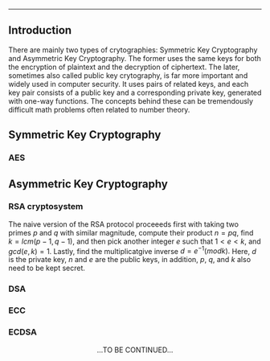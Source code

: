 ***
## Introduction
There are mainly two types of crytographies: Symmetric Key Cryptography and Asymmetric Key Cryptography.
The former uses the same keys for both the encryption of plaintext and the decryption of ciphertext. 
The later, sometimes also called public key crytography, is far more important and widely used in computer security. 
It uses pairs of related keys, and each key pair consists of a public key and a corresponding private key, generated with one-way functions. 
The concepts behind these can be tremendously difficult math problems often related to number theory.

## Symmetric Key Cryptography
### AES

## Asymmetric Key Cryptography
### RSA cryptosystem 
The naive version of the RSA protocol proceeeds first with taking two primes $p$ and $q$ with similar magnitude, compute their product $n=pq,$ find $k=lcm(p-1,q-1),$ and then pick another integer $e$ such that ${1}{<}{e}{<}{k},$ and $gcd(e,k)=1.$ Lastly, find the multiplicatgive inverse $d=e^{-1}(mod k).$ Here, ${d}$ is the private key, $n$ and $e$ are the public keys, in addition, $p$, $q$, and $k$ also need to be kept secret.

### DSA
### ECC
### ECDSA
  
  
<p/><p align="center">...TO BE CONTINUED...<p/>
<p/><script type="text/javascript" charset="utf-8" src=" https://cdn.mathjax.org/mathjax/latest/MathJax.js?config=TeX-AMS-MML_HTMLorMML, https://vincenttam.github.io/javascripts/MathJaxLocal.js"></script>

